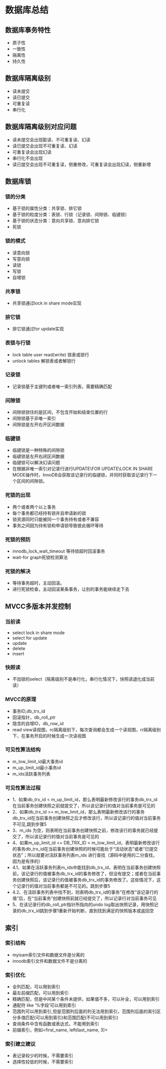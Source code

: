 # 数据库总结

## 数据库事务特性
* 原子性
* 一致性
* 隔离性
* 持久性

## 数据库隔离级别
* 读未提交
* 读已提交
* 可重复读
* 串行化
## 数据库隔离级别对应问题
* 读未提交会出现脏读、不可重复读、幻读
* 读已提交会出现不可重复读、幻读
* 可重复读会出现幻读
* 串行化不会出现
* 读已提交会出现不可重复读，侧重修改，可重复读会出现幻读，侧重新增

## 数据库锁

### 锁的分类
* 基于锁的属性分类：共享锁、排它锁
* 基于锁的粒度分类：表锁、行锁（记录锁、间隙锁、临键锁）
* 基于锁的状态分类：意向共享锁、意向排它锁
* 死锁

### 锁的模式
* 读意向锁
* 写意向锁
* 读锁
* 写锁
* 自增锁

### 共享锁
* 共享锁通过lock in share mode实现

### 排它锁
* 排它锁通过for update实现

### 表锁与行锁
* lock table user read(write) 锁表或锁行
* unlock tables 解锁表或者解锁行

### 记录锁
* 记录锁基于主键列或者唯一索引列表，需要精确匹配
### 间隙锁
* 间隙锁锁住的是区间，不包含开始和结束位置的行
* 间隙锁基于非唯一索引
* 间隙锁是左开右开区间数据
### 临键锁
* 临键锁是一种特殊的间隙锁
* 临键锁是左开右闭区间数据
* 临键锁可以解决幻读问题
* 在根据非唯一索引对记录行进行UPDATE\FOR UPDATE\LOCK IN SHARE MODE操作时，InnoDB会获取该记录行的临键锁，并同时获取该记录行下一个区间的间隙锁。

### 死锁的出现
* 两个或者两个以上事务
* 每个事务都已经持有锁并且申请新的锁
* 锁资源同时只能被同一个事务持有或者不兼容
* 事务之间因为持有锁和申请锁导致彼此循环等待

### 死锁的预防
* innodb_lock_wait_timeout 等待锁超时回滚事务
* wait-for graph死锁检测算法

### 死锁的解决
* 等待事务超时，主动回滚。
* 进行死锁检查，主动回滚某条事务，让别的事务能继续走下去

## MVCC多版本并发控制

### 当前读
* select lock in share mode
* select for update
* update
* delete
* insert

### 快照读
* 不加锁的select（隔离级别不是串行化，串行化情况下，快照读退化成当前读）

### MVCC的原理
* 事务ID,db_trx_id
* 回滚指针，db_roll_ptr
* 隐含的自增ID，db_row_id
* read view读视图，rc隔离级别下，每次查询都会生成一个读视图，rr隔离级别下，在事务开启的时候生成一次读视图

### 可见性算法结构
* m_low_limit_id最大事务id
* m_up_limit_id最小事务id
* m_ids活跃事务列表

### 可见性算法过程
* 1、如果db_trx_id < m_up_limit_id，那么表明最新修改该行的事务db_trx_id在当前事务创建快照之前就提交了，所以该记录行的值对当前事务是可见的
* 2、如果db_trx_id >= m_low_limit_id，那么表明最新修改该行的事务db_trx_id在当前事务创建快照之后才修改该行，所以该记录行的值对当前事务不可见,跳到步骤5
* 3、m_ids 为空，则表明在当前事务创建快照之前，修改该行的事务就已经提交了，所以该记录行的值对当前事务是可见的
* 4、如果m_up_limit_id <= DB_TRX_ID < m_low_limit_id，表明最新修改该行的事务db_trx_id在当前事务创建快照的时候可能处于“活动状态”或者“已提交状态”；所以就要对活跃事务列表m_ids 进行查找（源码中是用的二分查找，因为是有序的）
* 4.1、如果在活跃事务列表m_ids中能找到db_trx_id，表明在当前事务创建快照前，该记录行的值被事务db_trx_id的事务修改了，但没有提交；或者在当前事务创建快照后，该记录行的值被事务db_trx_id的事务修改了。这些情况下，这个记录行的值对当前事务都是不可见的。跳到步骤5
* 4.2、在活跃事务列表中找不到，则表明db_trx_id的事务”在修改“该记录行的值”后，在“当前事务”创建快照前就已经提交了，所以记录行对当前事务可见
* 5、在该记录行的db_roll_ptr指针所指向的undo log取出快照记录，用快照记录的db_trx_id跳到步骤1重新开始判断，直到找到满足的快照版本或返回空

## 索引

### 索引结构
* myisam索引文件和数据文件是分离的
* innodb索引文件和数据文件不是分离的

### 索引优化
* 全列匹配，可以用到索引
* 最左前缀匹配，可以用到索引
* 精确匹配，但是中间某个条件未提供，如果值不多，可以补全，可以用到索引  
* 通配符 like ‘%字段’可以用到索引
* 范围列可以用到索引,但是范围列后面的列无法用到索引，范围列后面的索引区分多值匹配(可以用到索引)和范围匹配(不可以用到索引)
* 查询条件中含有函数或表达式，不能用到索引
* 前缀索引，例如<first_name, left(last_name, 3)>

### 索引建立建议
* 表记录较少的时候，不需要索引
* 选择性较低的时候，不需要索引

